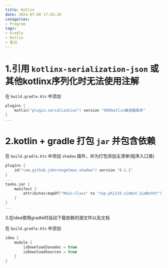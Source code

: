 ```yaml
---
title: Kotlin
date: 2024-07-08 17:43:39
categories:
- Program
tags:
- Gradle
- Kotlin
- 笔记
---
```


# 1.引用 `kotlinx-serialization-json` 或其他kotlinx序列化时无法使用注解

在 `build.gradle.kts` 中添加

```kotlin
plugins {
    kotlin("plugin.serialization") version "你的kotlin编译器版本"
}
...
```



# 2.kotlin + gradle 打包 `jar` 并包含依赖

在 `build.gradle.kts` 中添加 `shadow` 插件，并为打包添加主清单(程序入口类)

```kotlin
plugins {
    id("com.github.johnrengelman.shadow") version "8.1.1"
}
...
tasks.jar {
    manifest {
        attributes(mapOf("Main-Class" to "top.phj233.simbot.SimBotKt"))
    }
}
...
```



3.在idea使用gradle时自动下载依赖的源文件以及文档

在 `build.gradle.kts` 中添加

```kotlin
idea {
    module {
        isDownloadJavadoc = true
        isDownloadSources = true
    }
}
```

